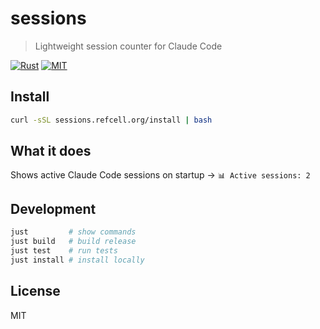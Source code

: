 # sessions

> Lightweight session counter for Claude Code

[![Rust](https://img.shields.io/badge/rust-%23000000.svg?style=flat&logo=rust&logoColor=white)](https://www.rust-lang.org)
[![MIT](https://img.shields.io/badge/license-MIT-blue.svg)](LICENSE)

## Install

```bash
curl -sSL sessions.refcell.org/install | bash
```

## What it does

Shows active Claude Code sessions on startup → `📊 Active sessions: 2`

## Development

```bash
just         # show commands
just build   # build release
just test    # run tests
just install # install locally
```

## License

MIT
